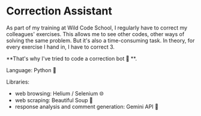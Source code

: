 # Correction Assistant

As part of my training at Wild Code School, I regularly have to correct my colleagues' exercises. This allows me to see other codes, other ways of solving the same problem. But it's also a time-consuming task. In theory, for every exercise I hand in, I have to correct 3.

**That's why I've tried to code a correction bot 🤖 **.


Language: Python 🐍

Libraries: 
- web browsing: Helium / Selenium 🌐
- web scraping: Beautiful Soup 🥣
- response analysis and comment generation: Gemini API 🤖 

